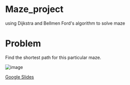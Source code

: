 # Maze_project
using Dijkstra and Bellmen Ford's algorithm to solve maze

# Problem 
Find the shortest path for this particular maze.

![image](https://user-images.githubusercontent.com/16860451/113660288-9968c200-9658-11eb-9959-af8cc284dc2f.png)

[Google Slides](https://docs.google.com/presentation/d/1aHP8UFHpzuGwrWjyrvLR5L2JUFFbMb0MHKnM2XY9yBA/edit?usp=sharing)
